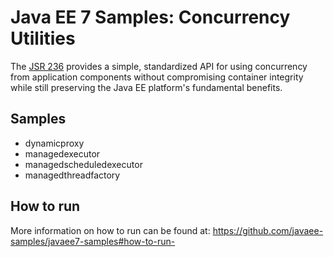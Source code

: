 # Java EE 7 Samples: Concurrency Utilities #

The [JSR 236](https://jcp.org/en/jsr/detail?id=236) provides a simple, standardized API for using concurrency from application components without compromising container integrity while still preserving the Java EE platform's fundamental benefits. 

## Samples ##

 - dynamicproxy
 - managedexecutor
 - managedscheduledexecutor
 - managedthreadfactory
 
## How to run

More information on how to run can be found at: <https://github.com/javaee-samples/javaee7-samples#how-to-run->


